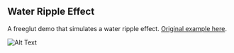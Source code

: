 ## Water Ripple Effect

A freeglut demo that simulates a water ripple effect. [Original example here](https://web.archive.org/web/20160505235423/http://freespace.virgin.net/hugo.elias/graphics/x_water.htm).

![Alt Text](https://github.com/shanataru/water-ripples/blob/main/showcase/water.gif)

